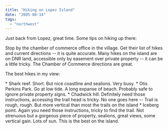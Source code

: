 ```yaml
---
title: "Hiking on Lopez Island"
date: "2005-08-14"
tags: 
  - "northwest"
---
```


Just back from Lopez, great time. Some tips on hiking up there:

Stop by the chamber of commerce office in the village. Get their list of hikes and current directions -- it is quite accurate. Many hikes on the island are on DNR land, accessible only by easement over private property -- it can be a little tricky. The Chamber of Commerce directions are great.

The best hikes in my view:

\* Shark reef. Short. But nice coastline and sealions. Very busy. \* Otis Perkins Park. Go at low tide. A long expanse of beach. Probably safe to ignore private property signs. \* Chadwick hill. Definitely need those instructions, accessing the trail head is tricky. No one goes here -- Trail is rough, rough. But more vertical than most the trails on the island \* Iceberg point. Again you need those instructions, tricky to find the trail. Not strenuous but a gorgeous piece of property, sealions, great views, some vertical gain. Lots of sun. This is the best on the island.
